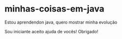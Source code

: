 # minhas-coisas-em-java
Estou aprendendon java, quero mostrar minha evolução

Sou iniciante aceito ajuda de vocês! Obrigado!

